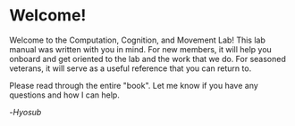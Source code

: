 # Welcome!

Welcome to the Computation, Cognition, and Movement Lab! This lab manual was written with you in mind. For new members, it will help you onboard and get oriented to the lab and the work that we do. For seasoned veterans, it will serve as a useful reference that you can return to. 

Please read through the entire "book". Let me know if you have any questions and how I can help. 

-*Hyosub*







<!-- As of November 2023, this is a work in progress. You are all invited to contribute to this manual, so that we, and future lab members, always have a guide to refer to when trying to figure out how to recruit participants, organize our project files, get reimbursed for conference travel, etc.  -->
